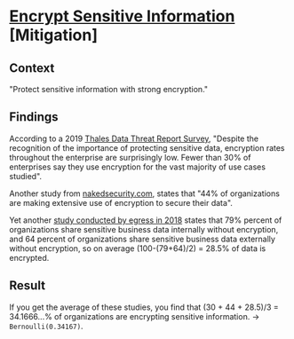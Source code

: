 # [Encrypt Sensitive Information](https://attack.mitre.org/mitigations/M1041/) [Mitigation]

## Context

"Protect sensitive information with strong encryption."

## Findings
According to a 2019 [Thales Data Threat Report Survey](https://www.google.com/url?sa=t&rct=j&q=&esrc=s&source=web&cd=&ved=2ahUKEwiW28Dmk4vqAhXS4KYKHZvADy4QFjABegQIAhAB&url=https%3A%2F%2Fgo.thalesesecurity.com%2Frs%2F480-LWA-970%2Fimages%2F2019-DTR-Global-USL-Web.pdf&usg=AOvVaw2rKeGVWQgkIV7M0vjnCo1g), "Despite the recognition of the importance of protecting sensitive data, encryption rates throughout the enterprise are surprisingly low. Fewer than 30% of enterprises say they use encryption for the vast majority of use cases studied". 

Another study from [nakedsecurity.com](https://secure2.sophos.com/en-us/medialibrary/Gated%20Assets/white%20papers/the-state-of-encryption-today-wpna.pdf?cmp=701j0000001WskZAAS), states that "44% of organizations are making extensive use of encryption to secure their data". 

Yet another [study conducted by egress in 2018](://www.businesswire.com/news/home/20190221005061/en/Survey-83-Percent-U.S.-Organizations-Accidentally-Exposed) states that 79% percent of organizations share sensitive business data internally without encryption, and 64 percent of organizations share sensitive business data externally without encryption, so on average (100-(79+64)/2) = 28.5% of data is encrypted. 

## Result

If you get the average of these studies, you find that (30 + 44 + 28.5)/3 = 34.1666...% of organizations are encrypting sensitive information. -> ```Bernoulli(0.34167)```.
